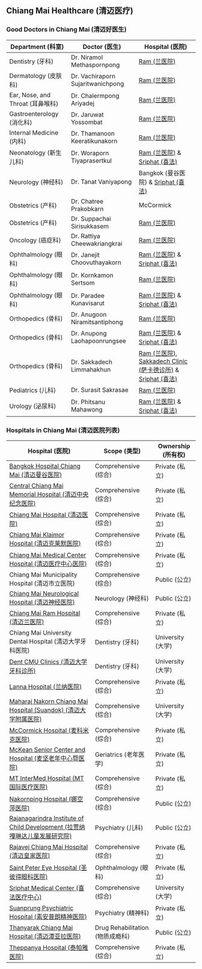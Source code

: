 ## Chiang Mai Healthcare (清迈医疗)

### Good Doctors in Chiang Mai (清迈好医生)

| Department (科室) | Doctor (医生) | Hospital (医院) |
|---|---|---|
| Dentistry (牙科) | Dr. Niramol Methaspornpong | [Ram (兰医院)](https://chiangmairam.com/searchdoctor1?doctor=82) |
| Dermatology (皮肤科) | Dr. Vachiraporn Sujaritwanichpong | [Ram (兰医院)](https://chiangmairam.com/searchdoctor1?doctor=43) |
| Ear, Nose, and Throat (耳鼻喉科) | Dr. Chalermpong Ariyadej | [Ram (兰医院)](https://chiangmairam.com/searchdoctor1?doctor=1) |
| Gastroenterology (消化科) | Dr. Jaruwat Yossombat | [Ram (兰医院)](https://chiangmairam.com/searchdoctor1?doctor=6) |
| Internal Medicine (内科) | Dr. Thamanoon Keeratikunakorn | [Ram (兰医院)](https://chiangmairam.com/searchdoctor1?doctor=139) |
| Neonatology (新生儿科) | Dr. Woraporn Tiyaprasertkul | [Ram (兰医院)](https://chiangmairam.com/searchdoctor1?doctor=178) & [Sriphat (喜法)](https://sriphat.med.cmu.ac.th/en/doctor/detail/142) |
| Neurology (神经科) | Dr. Tanat Vaniyapong | Bangkok (曼谷医院) & [Sriphat (喜法)](http://neurosurgerycmu.com/people/179/) |
| Obstetrics (产科) | Dr. Chatree Prakobkarn | McCormick |
| Obstetrics (产科) | Dr. Suppachai Sirisukkasem | [Ram (兰医院)](https://chiangmairam.com/searchdoctor1?doctor=24) |
| Oncology (癌症科) | Dr. Rattiya Cheewakriangkrai | [Ram (兰医院)](https://chiangmairam.com/searchdoctor1?doctor=5) |
| Ophthalmology (眼科) | Dr. Janejit Choovuthayakorn | [Ram (兰医院)](https://chiangmairam.com/searchdoctor1?doctor=114) & [Sriphat (喜法)](https://scholars.med.cmu.ac.th/Choovuthayakorn/Janejit/) |
| Ophthalmology (眼科) | Dr. Kornkamon Sertsom | [Ram (兰医院)](https://chiangmairam.com/searchdoctor1?doctor=184) |
| Ophthalmology (眼科) | Dr. Paradee Kunavisarut | [Ram (兰医院)](https://chiangmairam.com/searchdoctor1?doctor=117) & [Sriphat (喜法)](https://w1.med.cmu.ac.th/ophthalmology/en/paradee-kunavisarut-detail/) |
| Orthopedics (骨科) | Dr. Anugoon Niramitsantiphong | [Ram (兰医院)](https://chiangmairam.com/searchdoctor1?doctor=277) |
| Orthopedics (骨科) | Dr. Anupong Laohapoonrungsee | [Ram (兰医院)](https://chiangmairam.com/searchdoctor1?doctor=272) & [Sriphat (喜法)](https://w1.med.cmu.ac.th/ortho/index.php?option=com_content&view=article&id=35) | 
| Orthopedics (骨科) | Dr. Sakkadech Limmahakhun | [Ram (兰医院)](https://chiangmairam.com/searchdoctor1?doctor=278), [Sakkadech Clinic (萨卡德诊所)](https://www.sakkadech.com/about-us) & [Sriphat (喜法)](https://sriphat.med.cmu.ac.th/en/doctor/detail/209) |
| Pediatrics (儿科) | Dr. Surasit Sakrasae | [Ram (兰医院)](https://chiangmairam.com/searchdoctor1?doctor=59) |
| Urology (泌尿科) | Dr. Phitsanu Mahawong | [Ram (兰医院)](https://chiangmairam.com/searchdoctor1?doctor=105) & [Sriphat (喜法)](https://scholars.med.cmu.ac.th/Mahawong/Phitsanu/) |

### Hospitals in Chiang Mai (清迈医院列表)

| Hospital (医院) | Scope (类型) | Ownership (所有权) |
|---|---|---|
| [Bangkok Hospital Chiang Mai (清迈曼谷医院)](https://bangkokhospital-chiangmai.com) | Comprehensive (综合) | Private (私立) |
| [Central Chiang Mai Memorial Hospital (清迈中央纪念医院)](https://facebook.com/centralcmhospital/) | Comprehensive (综合) | Private (私立) |
| [Chiang Mai Hospital (清迈医院)](https://chiangmai-hospital.com) | Comprehensive (综合) | Private (私立) |
| [Chiang Mai Klaimor Hospital (清迈克莱默医院)](https://chiangmaiklaimor-hosp.com) | Comprehensive (综合) | Private (私立) |
| [Chiang Mai Medical Center Hospital (清迈医疗中心医院)](https://cmc-hospital.com) | Comprehensive (综合) | Private (私立) |
| Chiang Mai Municipality Hospital (清迈市立医院) | Comprehensive (综合) | Public (公立) |
| [Chiang Mai Neurological Hospital (清迈神经医院)](https://cmneuro.go.th) | Neurology (神经科) | Public (公立) |
| [Chiang Mai Ram Hospital (清迈兰医院)](https://chiangmairam.com) | Comprehensive (综合) | Private (私立) |
| Chiang Mai University Dental Hospital (清迈大学牙科医院) | Dentistry (牙科) | University (大学) |
| [Dent CMU Clinics (清迈大学牙科诊所)](https://clinic.dent.cmu.ac.th) | Dentistry (牙科) | University (大学) |
| [Lanna Hospital (兰纳医院)](https://lanna-hospital.com) | Comprehensive (综合) | Private (私立) |
| [Maharaj Nakorn Chiang Mai Hospital (Suandok) (清迈大学附属医院)](https://med.cmu.ac.th/web/suandok-hospital/) | Comprehensive (综合) | University (大学) |
| [McCormick Hospital (麦科米克医院)](https://mccormickhospital.com) | Comprehensive (综合) | Private (私立) |
| [McKean Senior Center and Hospital (麦坚老年中心暨医院)](https://mckean.or.th) | Geriatrics (老年医学) | Private (私立) |
| [MT InterMed Hospital (MT国际医疗医院)](https://facebook.com/mtintermed/) | Comprehensive (综合) | Private (私立) |
| [Nakornping Hospital (娜空萍医院)](https://nkp-hospital.go.th) | Comprehensive (综合) | Public (公立) |
| [Rajanagarindra Institute of Child Development (拉贾纳嘎琳达儿童发展研究院)](https://ricd.go.th) | Psychiatry (儿科) | Public (公立) |
| [Rajavej Chiang Mai Hospital (清迈皇家医院)](https://rajavejchiangmai.com) | Comprehensive (综合) | Private (私立) |
| [Saint Peter Eye Hospital (圣彼得眼科医院)](https://stpeter-eye.com) | Ophthalmology (眼科) | Private (私立) |
| [Sriphat Medical Center (喜法医疗中心)](https://sriphat.med.cmu.ac.th) | Comprehensive (综合) | University (大学) |
| [Suanprung Psychiatric Hospital (素安普朗精神医院)](https://suanprung.go.th) | Psychiatry (精神科) | Private (私立) |
| [Thanyarak Chiang Mai Hospital (清迈潭亚拉医院)](https://tch.go.th) | Drug Rehabilitation (物质成瘾科) | Public (公立) |
| [Theppanya Hospital (泰帕雅医院)](http://theppanya.com) | Comprehensive (综合) | Private (私立) |
